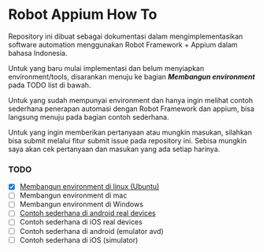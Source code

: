 # Robot Appium How To

Repository ini dibuat sebagai dokumentasi dalam mengimplementasikan software automation menggunakan Robot Framework + Appium dalam bahasa Indonesia.

Untuk yang baru mulai implementasi dan belum menyiapkan environment/tools, disarankan menuju ke bagian **_Membangun environment_** pada TODO list di bawah.

Untuk yang sudah mempunyai environment dan hanya ingin melihat contoh sederhana penerapan automasi dengan Robot Framework dan appium, bisa langsung menuju pada bagian contoh sederhana.

Untuk yang ingin memberikan pertanyaan atau mungkin masukan, silahkan bisa submit melalui fitur submit issue pada repository ini. Sebisa mungkin saya akan cek pertanyaan dan masukan yang ada setiap harinya.

### TODO
- [x] [Membangun environment di linux (Ubuntu)](../master/membangun-environment-di-ubuntu.md)
- [ ] Membangun environment di mac
- [ ] Membangun environment di Windows
- [ ] [Contoh sederhana di android real devices](../master/contoh-sederhana-di-android-real-device.md)
- [ ] Contoh sederhana di iOS real devices
- [ ] Contoh sederhana di android (emulator avd)
- [ ] Contoh sederhana di iOS (simulator)
